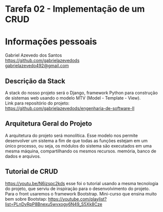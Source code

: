 # Tarefa 02 - Implementação de um CRUD

# Informações pessoais
Gabriel Azevedo dos Santos  
https://github.com/gabrielazevedods  
gabrielazevedo492@gmail.com  

## Descrição da Stack
A stack do nosso projeto será o Django, framework Python para construção de sistemas web usando o modelo MTV (Model - Template - View).   
Link para repositório do projeto: https://github.com/gabrielazevedods/engenharia-de-software-II

## Arquitetura Geral do Projeto
A arquitetura do projeto será monolítica. Esse modelo nos permite desenvolver um sistema a fim de que todas as funções estejam em um único processo, ou seja, os módulos do sistema são executados em uma mesma máquina, compartilhando os mesmos recursos. memória, banco de dados e arquivos.  

## Tutorial de CRUD 
https://youtu.be/N6jzspc2kds esse foi o tutorial usando a mesma tecnologia do projeto, que serviu de inspiração para o desenvolvimento do projeto. Para o front usaremos o framework Bootstrap. Mini-curso que ensina muito bem sobre Bootstap: https://youtube.com/playlist?list=PLnDvRpP8Bnexu5wvxogy6N49_S5Xk8Cze